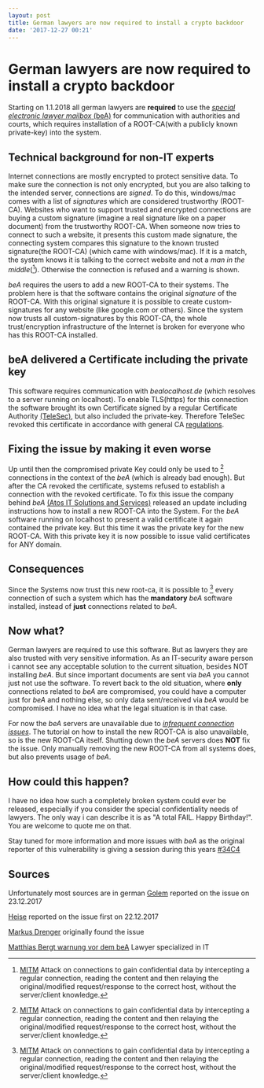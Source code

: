 ```yaml
---
layout: post
title: German lawyers are now required to install a crypto backdoor
date: '2017-12-27 00:21'
---
```


# German lawyers are now required to install a crypto backdoor
Starting on 1.1.2018 all german lawyers are **required** to use the [_special electronic lawyer mailbox_ (beA)][a0bf7d8b] for communication with authorities and courts, which requires installation of a ROOT-CA(with a publicly known private-key) into the system.

## Technical background for non-IT experts
Internet connections are mostly encrypted to protect sensitive data. To make sure the connection is not only encrypted, but you are also talking to the intended server, connections are _signed_. To do this, windows/mac comes with a list of _signatures_ which are considered trustworthy (ROOT-CA). Websites who want to support trusted and encrypted connections are buying a custom signature (imagine a real signature like on a paper document) from the trustworthy ROOT-CA. When someone now tries to connect to such a website, it presents this custom made signature, the connecting system compares this signature to the known trusted signature(the ROOT-CA) (which came with windows/mac). If it is a match, the system knows it is talking to the correct website and not a _man in the middle_([^MITM]). Otherwise the connection is refused and a warning is shown.

_beA_ requires the users to add a new ROOT-CA to their systems. The problem here is that the software contains the original _signature_ of the ROOT-CA. With this original signature it is possible to create custom-signatures for any website (like google.com or others). Since the system now trusts all custom-signatures by this ROOT-CA, the whole trust/encryption infrastructure of the Internet is broken for everyone who has this ROOT-CA installed.

## beA delivered a Certificate including the private key
This software requires communication with _bealocalhost.de_ (which resolves to a server running on localhost). To enable TLS(https) for this connection the software brought its own Certificate signed by a regular Certificate Authority [(TeleSec)](https://www.telesec.de/en/), but also included the private-key. Therefore TeleSec revoked this certificate in accordance with general CA [regulations](https://cabforum.org/baseline-requirements-documents/).

## Fixing the issue by making it even worse
Up until then the compromised private Key could only be used to [^MITM] connections in the context of the _beA_ (which is already bad enough). But after the CA revoked the certificate, systems refused to establish a connection with the revoked certificate. To fix this issue the company behind _beA_ [(Atos IT Solutions and Services)](https://atos.net/en/) released an update including instructions how to install a new ROOT-CA into the System. For the _beA_ software running on localhost to present a valid certificate it again contained the private key. But this time it was the private key for the new ROOT-CA. With this private key it is now possible to issue valid certificates for ANY domain.

## Consequences
Since the Systems now trust this new root-ca, it is possible to [^MITM] every connection of such a system which has the **mandatory** _beA_ software installed, instead of **just** connections related to _beA_.

## Now what?
German lawyers are required to use this software. But as lawyers they are also trusted with very sensitive information. As an IT-security aware person i cannot see any acceptable solution to the current situation, besides NOT installing _beA_. But since important documents are sent via _beA_ you cannot just not use the software. To revert back to the old situation, where **only** connections related to _beA_ are compromised, you could have a computer just for _beA_ and nothing else, so only data sent/received via _beA_ would be compromised. I have no idea what the legal situation is in that case.

For now the _beA_ servers are unavailable due to [_infrequent connection issues_](http://bea.brak.de/2017/12/22/wartungsarbeiten-am-bea/). The tutorial on how to install the new ROOT-CA is also unavailable, so is the new ROOT-CA itself. Shutting down the _beA_ servers does **NOT** fix the issue. Only manually removing the new ROOT-CA from all systems does, but also prevents usage of _beA_.

## How could this happen?
I have no idea how such a completely broken system could ever be released, especially if you consider the special confidentiality needs of lawyers. The only way i can describe it is as "A total FAIL. Happy Birthday!". You are welcome to quote me on that.

Stay tuned for more information and more issues with _beA_ as the original reporter of this vulnerability is giving a session during this years [#34C4](https://events.ccc.de/congress/2017/wiki/index.php/Session:BeA_-_das_neue_Anwaltspostfach)

## Sources
Unfortunately most sources are in german
[Golem](https://www.golem.de/news/bea-bundesrechtsanwaltskammer-verteilt-https-hintertuere-1712-131845.html) reported on the issue on 23.12.2017

[Heise](https://www.heise.de/newsticker/meldung/beA-Schwere-Panne-beim-besonderen-elektronischen-Anwaltspostfach-3927314.html) reported on the issue first on 22.12.2017

[Markus Drenger](https://twitter.com/reg_nerd) originally found the issue

[Matthias Bergt warnung vor dem beA](http://www.cr-online.de/blog/2017/12/23/warnung-vor-dem-besonderen-elektronischen-anwaltspostfach-bea/) Lawyer specialized in IT

[a0bf7d8b]: http://bea.brak.de/ "Das besondere elektronische Anwaltspostfach"
[^MITM]:  [MITM](https://de.wikipedia.org/wiki/Man-in-the-middle-Angriff) Attack on connections to gain confidential data by intercepting a regular connection, reading the content and then relaying the original/modified request/response to the correct host, without the server/client knowledge.
